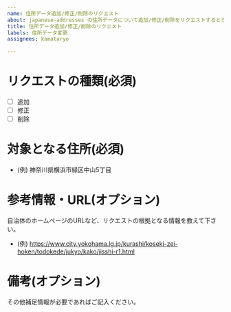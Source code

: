 ```yaml
---
name: 住所データ追加/修正/削除のリクエスト
about: japanese-addresses の住所データについて追加/修正/削除をリクエストするときにこのテンプレートをお使いください。
title: 住所データ追加/修正/削除のリクエスト
labels: 住所データ変更
assignees: kamataryo

---
```


# リクエストの種類(必須)

- [ ] 追加
- [ ] 修正
- [ ] 削除

# 対象となる住所(必須)

- (例) 神奈川県横浜市緑区中山5丁目

# 参考情報・URL(オプション)

自治体のホームページのURLなど、リクエストの根拠となる情報を教えて下さい。

- (例) https://www.city.yokohama.lg.jp/kurashi/koseki-zei-hoken/todokede/jukyo/kako/jisshi-r1.html

# 備考(オプション)

その他補足情報が必要であればご記入ください。
